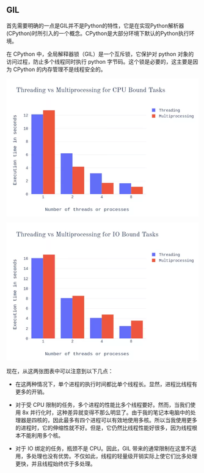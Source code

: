 ## GIL
首先需要明确的一点是GIL并不是Python的特性，它是在实现Python解析器(CPython)时所引入的一个概念。CPython是大部分环境下默认的Python执行环境。

在 CPython 中，全局解释器锁（GIL）是一个互斥锁，它保护对 python 对象的访问过程，防止多个线程同时执行 python 字节码。这个锁是必要的，这主要是因为 CPython 的内存管理不是线程安全的。

![cpu](
  ./cpu.webp)

![io](
  ./io.webp)


现在，从这两张图表中可以注意到以下几点：

- 在这两种情况下，单个进程的执行时间都比单个线程长。显然，进程比线程有更多的开销。

- 对于受 CPU 限制的任务，多个进程的性能比多个线程要好。然而，当我们使用 8x 并行化时，这种差异就变得不那么明显了。由于我的笔记本电脑中的处理器是四核的，因此最多有四个进程可以有效地使用多核。所以当我使用更多的进程时，它的伸缩性就不好。但是，它仍然比线程性能好很多，因为线程根本不能利用多个核。

- 对于 IO 绑定的任务，瓶颈不是 CPU。因此，GIL 带来的通常限制在这里不适用，多处理也没有优势。不仅如此，线程的轻量级开销实际上使它们比多处理更快，并且线程始终优于多处理。